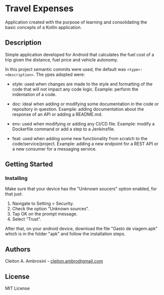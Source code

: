 # Travel Expenses

Application created with the purpose of learning and consolidating the basic concepts of a Kotlin application.

## Description

Simple application developed for Android that calculates the fuel cost of a trip given the distance, fuel price and vehicle autonomy.

In this project semantic commits were used, the default was ```<type>:<description>```. The ypes adopted were:

* style: used when changes are made to the style and formatting of the code that will not impact any code logic.
Example: perform the indentation of a code.

* doc: ideal when adding or modifying some documentation in the code or repository in question.
Example: adding documentation about the response of an API or adding a README.md.

* env: used when modifying or adding any CI/CD file.
Example: modify a Dockerfile command or add a step to a Jenkinsfile.

* feat: used when adding some new functionality from scratch to the code/service/project.
Example: adding a new endpoint for a REST API or a new consumer for a messaging service.

## Getting Started

### Installing

Make sure that your device has the "Unknown soucers" option enabled, for that just:

1. Navigate to Setting > Security.
2. Check the option “Unknown sources“.
3. Tap OK on the prompt message.
4. Select “Trust“.

After that, on your android device, download the file "Gasto de viagem.apk" which is in the folder "apk" and follow the installation steps.

## Authors

Cleiton A. Ambrosini - cleiton.ambro@gmail.com

## License

MIT License
